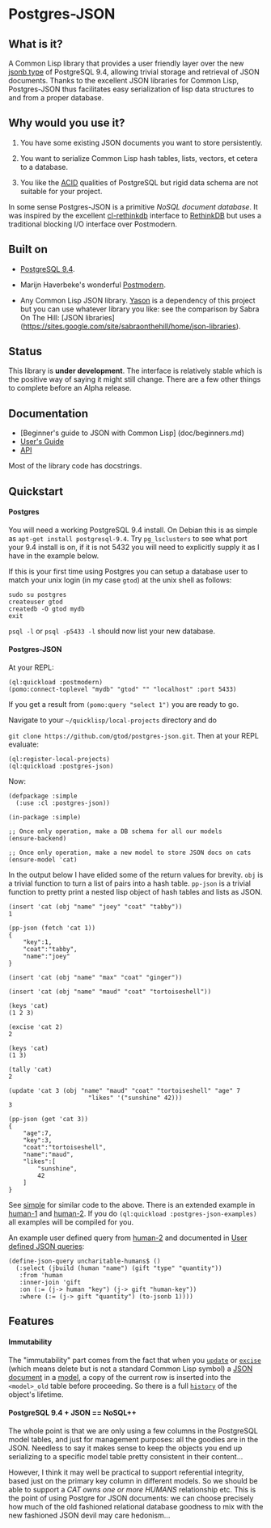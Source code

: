 Postgres-JSON
===============

## What is it?

A Common Lisp library that provides a user friendly layer over the new
[jsonb type](http://www.postgresql.org/docs/9.4/static/datatype-json.html)
of PostgreSQL 9.4, allowing trivial storage and retrieval of
JSON documents.  Thanks to the excellent JSON libraries for Common
Lisp, Postgres-JSON thus facilitates easy serialization of lisp data
structures to and from a proper database.

## Why would you use it?

1. You have some existing JSON documents you want to store persistently.

2. You want to serialize Common Lisp hash tables, lists, vectors,
et cetera to a database.

3. You like the [ACID](http://en.wikipedia.org/wiki/ACID) qualities of
PostgreSQL but rigid data schema are not suitable for your project.

In some sense Postgres-JSON is a primitive *NoSQL document database*.
It was inspired by the excellent
[cl-rethinkdb](https://github.com/orthecreedence/cl-rethinkdb)
interface to [RethinkDB](http://rethinkdb.com/) but uses a traditional
blocking I/O interface over Postmodern.

## Built on

* [PostgreSQL 9.4](http://www.postgresql.org).

* Marijn Haverbeke's wonderful [Postmodern](http://marijnhaverbeke.nl/postmodern/).

* Any Common Lisp JSON library.
[Yason](http://common-lisp.net/project/yason/) is a dependency of this
project but you can use whatever library you like:
see the comparison by Sabra On The Hill: [JSON libraries]
(https://sites.google.com/site/sabraonthehill/home/json-libraries).

## Status

This library is **under development**. The interface is relatively
stable which is the positive way of saying it might still change.
There are a few other things to complete before an Alpha release.

## Documentation

* [Beginner's guide to JSON with Common Lisp]
(doc/beginners.md)
* [User's Guide](doc/user-guide.md)
* [API](doc/api.md)

Most of the library code has docstrings.

## Quickstart

#### Postgres

You will need a working PostgreSQL 9.4 install.  On Debian this is as
simple as `apt-get install postgresql-9.4`.  Try `pg_lsclusters` to
see what port your 9.4 install is on, if it is not 5432 you will
need to explicitly supply it as I have in the example below.

If this is your first time using Postgres you can setup a database
user to match your unix login (in my case `gtod`) at the unix shell as
follows:

```
sudo su postgres
createuser gtod
createdb -O gtod mydb
exit
```

`psql -l` or `psql -p5433 -l` should now list your new database.

#### Postgres-JSON

At your REPL:

```
(ql:quickload :postmodern)
(pomo:connect-toplevel "mydb" "gtod" "" "localhost" :port 5433)
```

If you get a result from `(pomo:query "select 1")` you are ready
to go.

Navigate to your `~/quicklisp/local-projects` directory and do

`git clone https://github.com/gtod/postgres-json.git`.  Then at your
REPL evaluate:

```common-lisp
(ql:register-local-projects)
(ql:quickload :postgres-json)
```

Now:

```common-lisp
(defpackage :simple
  (:use :cl :postgres-json))

(in-package :simple)

;; Once only operation, make a DB schema for all our models
(ensure-backend)

;; Once only operation, make a new model to store JSON docs on cats
(ensure-model 'cat)
```

In the output below I have elided some of the return values for
brevity.  `obj` is a trivial function to turn a list of pairs into a
hash table.  `pp-json` is a trivial function to pretty print a nested
lisp object of hash tables and lists as JSON.

```common-lisp
(insert 'cat (obj "name" "joey" "coat" "tabby"))
1

(pp-json (fetch 'cat 1))
{
    "key":1,
    "coat":"tabby",
    "name":"joey"
}

(insert 'cat (obj "name" "max" "coat" "ginger"))

(insert 'cat (obj "name" "maud" "coat" "tortoiseshell"))

(keys 'cat)
(1 2 3)

(excise 'cat 2)
2

(keys 'cat)
(1 3)

(tally 'cat)
2

(update 'cat 3 (obj "name" "maud" "coat" "tortoiseshell" "age" 7
                      "likes" '("sunshine" 42)))
3

(pp-json (get 'cat 3))
{
    "age":7,
    "key":3,
    "coat":"tortoiseshell",
    "name":"maud",
    "likes":[
        "sunshine",
        42
    ]
}
```

See [simple](examples/simple.lisp) for similar code to the above.
There is an extended example in [human-1](examples/human-1.lisp) and
[human-2](examples/human-2.lisp).  If you do `(ql:quickload
:postgres-json-examples)` all examples will be compiled for you.

An example user defined query from [human-2](examples/human-2.lisp)
and documented in [User defined JSON
queries](doc/user-guide.md#user-defined-json-queries):

```common-lisp
(define-json-query uncharitable-humans$ ()
  (:select (jbuild (human "name") (gift "type" "quantity"))
   :from 'human
   :inner-join 'gift
   :on (:= (j-> human "key") (j-> gift "human-key"))
   :where (:= (j-> gift "quantity") (to-jsonb 1))))
```

## Features

#### Immutability

The "immutability" part comes from the fact that when you
[`update`](doc/api.md#update) or [`excise`](doc/api.md/#excise) (which
means delete but is not a standard Common Lisp symbol) a [JSON
document](doc/user-guide.md#json-document) in a
[model](doc/user-guide.md#model), a copy of the current row is
inserted into the `<model>_old` table before proceeding.  So there is
a full [`history`](doc/api.md#history) of the object's lifetime.

#### PostgreSQL 9.4 + JSON == NoSQL++

The whole point is that we are only using a few columns in the
PostgreSQL model tables, and just for management purposes: all the
goodies are in the JSON.  Needless to say it makes sense to keep the
objects you end up serializing to a specific model table pretty
consistent in their content...

However, I think it may well be practical to support referential
integrity, based just on the primary key column in different models.
So we should be able to support a *CAT owns one or more HUMANS*
relationship etc.  This is the point of using Postgre for JSON
documents: we can choose precisely how much of the old fashioned
relational database goodness to mix with the new fashioned JSON devil
may care hedonism...
